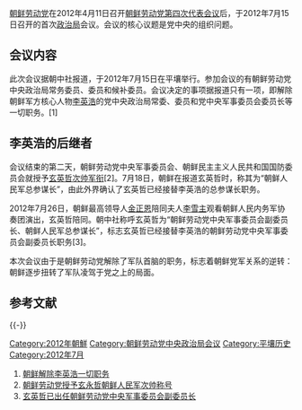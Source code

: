 [朝鲜劳动党](../Page/朝鲜劳动党.md "wikilink")在2012年4月11日召开[朝鲜劳动党第四次代表会议](../Page/朝鲜劳动党第四次代表会议.md "wikilink")后，于2012年7月15日召开的首次[政治局](../Page/政治局.md "wikilink")会议。会议的核心议题是党中央的组织问题。

## 会议内容

此次会议据朝中社报道，于2012年7月15日在平壤举行。参加会议的有朝鲜劳动党中央政治局常务委员、委员和候补委员。会议决定的事项据报道只有一项，即解除朝鲜军方核心人物[李英浩](../Page/李英浩.md "wikilink")的党中央政治局常委、委员和党中央军事委员会委员长等一切职务。\[1\]

## 李英浩的后继者

会议结束的第二天，朝鲜劳动党中央军事委员会、朝鲜民主主义人民共和国国防委员会就授予[玄英哲](https://zh.wikipedia.org/wiki/玄英哲 "wikilink")[次帅军衔](https://zh.wikipedia.org/wiki/次帅 "wikilink")\[2\]。7月18日，朝鲜在报道玄英哲时，称其为“朝鲜人民军总参谋长”，由此外界确认了玄英哲已经接替李英浩的总参谋长职务。

2012年7月26日，朝鲜最高领导人[金正恩](../Page/金正恩.md "wikilink")陪同夫人[李雪主](../Page/李雪主.md "wikilink")观看朝鲜人民内务军协奏团演出，玄英哲陪同。朝中社称呼玄英哲为“朝鲜劳动党中央军事委员会副委员长、朝鲜人民军总参谋长”，标志玄英哲已经接替李英浩的朝鲜劳动党中央军事委员会副委员长职务\[3\]。

本次会议由于是朝鲜劳动党解除了军队首脑的职务，标志着朝鲜党军关系的逆转：朝鲜逐步扭转了军队凌驾于党之上的局面。

## 参考文献

{{-}}

[Category:2012年朝鮮](https://zh.wikipedia.org/wiki/Category:2012年朝鮮 "wikilink") [Category:朝鲜劳动党中央政治局会议](https://zh.wikipedia.org/wiki/Category:朝鲜劳动党中央政治局会议 "wikilink") [Category:平壤历史](https://zh.wikipedia.org/wiki/Category:平壤历史 "wikilink") [Category:2012年7月](https://zh.wikipedia.org/wiki/Category:2012年7月 "wikilink")

1.  [朝鲜解除李英浩一切职务](http://news.xinhuanet.com/video/2012-07/17/c_123423138.htm)
2.  [朝鲜劳动党授予玄永哲朝鲜人民军次帅称号](http://www.jiangmen.gov.cn/zxzx/jrtt/201207/t20120717_323520.html)
3.  [玄英哲已出任朝鲜劳动党中央军事委员会副委员长](http://dprk.blog.hexun.com/78299039_d.html)